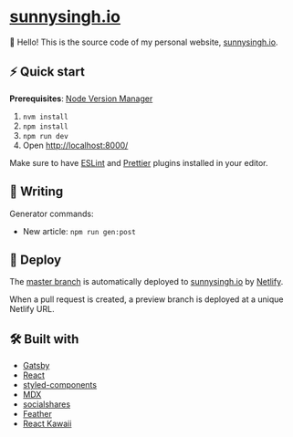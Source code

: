# [sunnysingh.io](https://sunnysingh.io/)

👋 Hello! This is the source code of my personal website, [sunnysingh.io](https://sunnysingh.io/).

## ⚡️ Quick start

**Prerequisites**: [Node Version Manager](https://nvm.sh/)

1. `nvm install`
2. `npm install`
3. `npm run dev`
4. Open [http://localhost:8000/](http://localhost:8000/)

Make sure to have [ESLint](https://eslint.org/) and [Prettier](https://prettier.io/) plugins installed in your editor.

## 📝 Writing

Generator commands:

- New article: `npm run gen:post`

## 🚀 Deploy

The [master branch](https://github.com/sunnysingh/sunnysingh.io/tree/master) is automatically deployed to [sunnysingh.io](https://sunnysingh.io/) by [Netlify](https://www.netlify.com/).

When a pull request is created, a preview branch is deployed at a unique Netlify URL.

## 🛠 Built with

- [Gatsby](https://www.gatsbyjs.org/)
- [React](https://reactjs.org/)
- [styled-components](https://www.styled-components.com/)
- [MDX](https://mdxjs.com/)
- [socialshares](https://socialshar.es/)
- [Feather](https://feathericons.com/)
- [React Kawaii](https://react-kawaii.now.sh/)
